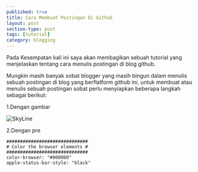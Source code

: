 ```yaml
---
published: true
title: Cara Membuat Postingan Di Github
layout: post
section-type: post
tags: [tutorial]
category: blogging
---
```

Pada Kesempatan kali ini saya akan membagikan sebuah tutorial yang menjelaskan tentang cara menulis postingan di blog github.

Mungkin masih banyak sobat blogger yang masih bingun dalam menulis sebuah postingan di blog yang berflatform github ini, untuk membuat atau menulis sebuah postingan sobat perlu menyiapkan beberapa langkah sebagai berikut:

1.Dengan gambar

![SkyLine](https://antoncbn.github.io/img/City%20Skyline%20Beside%20Water%20during%20Night.jpeg)

2.Dengan pre
<pre><code data-trim class="Phyton">##############################
# Color the browser elements #
##############################
color-browser: "#000000"
apple-status-bar-style: "black"
</code></pre>
